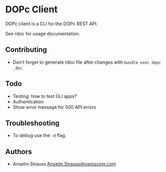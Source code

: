 # DOPc Client

DOPc client is a CLI for the DOPc REST API.

See rdoc for usage documentation.

## Contributing

* Don't forget to generate rdoc file after changes with `bundle exec dopc
  _doc`.

## Todo

* Testing: how to test GLI apps?
* Authentication
* Show error message for 500 API errors

## Troubleshooting

* To debug use the `-d` flag.

## Authors

* Anselm Strauss <Anselm.Strauss@swisscom.com>
